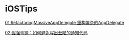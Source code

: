 # iOSTips 
  [01 RefactoringMassiveAppDelegate 重构繁杂的AppDelegate](https://mp.weixin.qq.com/s?__biz=MjM5NTQ2NzE0NQ==&mid=2247484070&idx=1&sn=8f784d2931c90bbc10c1d07bb634f01d&chksm=a6f95840918ed156b8333751242eab54caacc5502af2e177018f0fc9df8f8955cee36e92eaf8&token=384352320&lang=zh_CN#rd)
  
 
   [02 倔强青铜：如何避免写出丑陋的通知代码](http://mp.weixin.qq.com/s?__biz=MjM5NTQ2NzE0NQ==&mid=2247484303&idx=1&sn=f62dee7dc4e8b9253a0ed38e7a4c6c61&chksm=a6f95969918ed07f5949059c012fca28e59480f59b47ce25ed2ac95cecbc4df80c7c38be2194&mpshare=1&scene=23&srcid=#rd)
